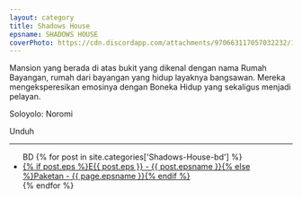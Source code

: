 ```yaml
---
layout: category
title: Shadows House
epsname: SHADOWS HOUSE
coverPhoto: https://cdn.discordapp.com/attachments/970663117057032232/1003664979641237574/mpv-shot0109.jpg
---
```


Mansion yang berada di atas bukit yang dikenal dengan nama Rumah Bayangan, rumah dari bayangan yang hidup layaknya bangsawan. Mereka mengeksperesikan emosinya dengan Boneka Hidup yang sekaligus menjadi pelayan.

Soloyolo: Noromi

Unduh

---
  <ul>
  BD
    {% for post in site.categories['Shadows-House-bd'] %}
  <li><a class="white pinkhover" href="{{ site.baseurl }}{{ post.url }}">{% if post.eps %}E{{ post.eps }} - {{ post.epsname }}{% else %}Paketan - {{ page.epsname }}{% endif %}</a></li>
  {% endfor %}
  </ul>